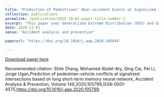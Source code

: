 ```yaml
---
title: "Prediction of Pedestrians’ Near-accident Events at Signalized Intersections Using Gated Recurrent Unit (GRU)"
collection: publications
permalink: /publication/2015-10-01-paper-title-number-3
excerpt: "This paper uses Generalized Extreme Distribution (GEV) and Gated Recurrent Unit (GRU) neural network to predict pedestrians\\' near-accident events."
date: 2020-11-01
venue: "Accident analysis and prevention"

paperurl: "https://doi.org/10.1016/j.aap.2020.105844"

---
```



[Download paper here](http://shilezhang.github.io/files/paper3.pdf)

Recommended citation: Shile Zhang, Mohamed Abdel-Aty, Qing Cai, Pei Li, Jorge Ugan,Prediction of pedestrian-vehicle conflicts at signalized intersections based on long short-term memory neural network, Accident Analysis & Prevention, Volume 148,2020,105799,ISSN 0001-4575,https://doi.org/10.1016/j.aap.2020.105799.
